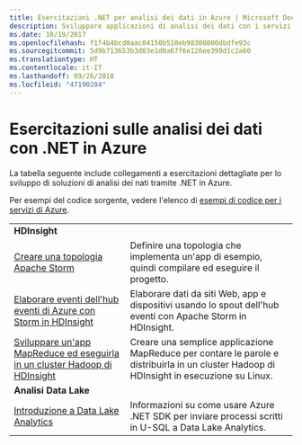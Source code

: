 ```yaml
---
title: Esercitazioni .NET per analisi dei dati in Azure | Microsoft Docs
description: Sviluppare applicazioni di analisi dei dati con i servizi di Microsoft Azure.
ms.date: 10/19/2017
ms.openlocfilehash: f1f4b4bcd0aac04150b510eb98308800dbdfe93c
ms.sourcegitcommit: 5d9b713653b3d03e1d0a67f6e126ee399d1c2a60
ms.translationtype: HT
ms.contentlocale: it-IT
ms.lasthandoff: 09/26/2018
ms.locfileid: "47190204"
---
```

# <a name="data-analytics-tutorials-with-net-on-azure"></a>Esercitazioni sulle analisi dei dati con .NET in Azure

La tabella seguente include collegamenti a esercitazioni dettagliate per lo sviluppo di soluzioni di analisi dei nati tramite .NET in Azure. 

Per esempi del codice sorgente, vedere l'elenco di [esempi di codice per i servizi di Azure](https://azure.microsoft.com/resources/samples/?platform=dotnet).

| | |
|---|---|
| **HDInsight** | |
| [Creare una topologia Apache Storm][1] | Definire una topologia che implementa un'app di esempio, quindi compilare ed eseguire il progetto. | 
| [Elaborare eventi dell'hub eventi di Azure con Storm in HDInsight][2] | Elaborare dati da siti Web, app e dispositivi usando lo spout dell'hub eventi con Apache Storm in HDInsight.
| [Sviluppare un'app MapReduce ed eseguirla in un cluster Hadoop di HDInsight][3] | Creare una semplice applicazione MapReduce per contare le parole e distribuirla in un cluster Hadoop di HDInsight in esecuzione su Linux. |
| **Analisi Data Lake** | |
| [Introduzione a Data Lake Analytics][4] | Informazioni su come usare Azure .NET SDK per inviare processi scritti in U-SQL a Data Lake Analytics.|


[1]: /azure/hdinsight/hdinsight-storm-develop-csharp-event-hub-topology
[2]: /azure/hdinsight/hdinsight-storm-develop-csharp-visual-studio-topology
[3]: /azure/hdinsight/hdinsight-hadoop-dotnet-csharp-mapreduce-streaming
[4]: /azure/data-lake-analytics/data-lake-analytics-get-started-net-sdk